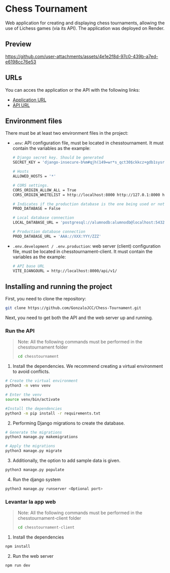 # Chess Tournament
Web application for creating and displaying chess tournaments, allowing the use of Lichess games (via its API).
The application was deployed on Render.

## Preview
https://github.com/user-attachments/assets/4e1e2f8d-97c0-439b-a7ed-e6198cc76e53

## URLs
You can acces the application or the API with the following links:

- [Application URL](https://chess-tournament-client.onrender.com)
- [API URL](https://chess-tournament-p20c.onrender.com)


## Environment files
There must be at least two environment files in the project:
- `.env`: API configuration file, must be located in chesstournament. It must contain the variables as the example:
	```bash
	# Django secret key. Should be generated
	SECRET_KEY = 'django-insecure-b%m#qjh(149=wr*s_qct30$ckkcz+gdb1sysr&%0zo!0s(e$q0'

	# Hosts
	ALLOWED_HOSTS = '*'

	# CORS settings.
	CORS_ORIGIN_ALLOW_ALL = True
	CORS_ORIGIN_WHITELIST = http://localhost:8000 http://127.0.1:8000 http://localhost:5173 http://127.0.1:5173
	
	# Indicates if the production database is the one being used or not
	PROD_DATABASE = False

	# Local database connection
	LOCAL_DATABASE_URL = 'postgresql://alumnodb:alumnodb@localhost:5432/chess'

	# Production database connection
	PROD_DATABASE_URL = 'AAA://XXX:YYY/ZZZ'
	```
- `.env.development / .env.production`: web server (client) configuration file, must be located in chesstournament-client. It must contain the variables as the example:
	```bash
	# API base URL
	VITE_DJANGOURL = http://localhost:8000/api/v1/
	```

## Installing and running the project
First, you need to clone the repository:
```bash
git clone https://github.com/GonzaloJCC/Chess-Tournament.git
```

Next, you need to get both the API and the web server up and running.

### Run the API
> Note: All the following commands must be performed in the chesstournament folder
> ```bash
> cd chesstournament
> ```

1. Install the dependencies. We recommend creating a virtual environment to avoid conflicts.
```bash
# Create the virtual environment
python3 -m venv venv

# Enter the venv
source venv/bin/activate

#Install the dependencies
python3 -m pip install -r requirements.txt
```

2. Performing Django migrations to create the database.
```bash
# Generate the migrations
python3 manage.py makemigrations

# Apply the migrations
python3 manage.py migrate
```

3. Additionally, the option to add sample data is given.
```bash
python3 manage.py populate
```

4. Run the django system
```bash
python3 manage.py runserver <Optional port>
```

### Levantar la app web
> Note: All the following commands must be performed in the chesstournament-client folder
> ```bash
> cd chesstournament-client
> ```

1. Install the dependencies
```bash
npm install
```

2. Run the web server
```bash
npm run dev
```
